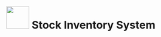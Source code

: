 # <img src="https://user-images.githubusercontent.com/120948162/208943189-9f62dc03-3af9-4ab6-8083-2c12eddeae69.png" width="60"> Stock Inventory System

